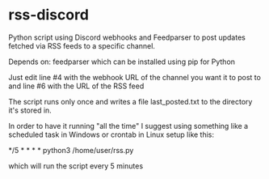 # rss-discord
Python script using Discord webhooks and Feedparser to post updates fetched via RSS feeds to a specific channel.

Depends on: feedparser which can be installed using pip for Python

Just edit line #4 with the webhook URL of the channel you want it to post to and line #6 with the URL of the RSS feed

The script runs only once and writes a file last_posted.txt to the directory it's stored in.

In order to have it running "all the time" I suggest using something like a scheduled task in Windows or crontab in Linux setup like this:

*/5 * * * * python3 /home/user/rss.py

which will run the script every 5 minutes

